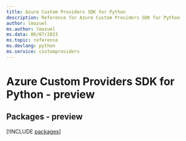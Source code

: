 ```yaml
---
title: Azure Custom Providers SDK for Python
description: Reference for Azure Custom Providers SDK for Python
author: lmazuel
ms.author: lmazuel
ms.data: 06/07/2023
ms.topic: reference
ms.devlang: python
ms.service: customproviders
---
```

# Azure Custom Providers SDK for Python - preview
## Packages - preview
[!INCLUDE [packages](custom-providers-index.md)]